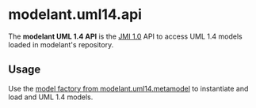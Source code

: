 modelant.uml14.api
==================

The **modelant UML 1.4 API** is the [JMI 1.0](https://jcp.org/en/jsr/detail?id=40) API to access UML 1.4 models loaded in modelant's repository. 

<!-- MACRO{toc} -->


Usage
-----

Use the [model factory from modelant.uml14.metamodel](../modelant.uml14.metamodel/index.html) to instantiate and load and UML 1.4 models.